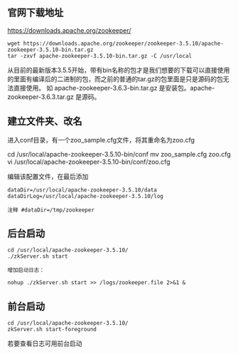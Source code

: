 ## 官网下载地址

https://downloads.apache.org/zookeeper/

```
wget https://downloads.apache.org/zookeeper/zookeeper-3.5.10/apache-zookeeper-3.5.10-bin.tar.gz
tar -zxvf apache-zookeeper-3.5.10-bin.tar.gz -C /usr/local
```

从目前的最新版本3.5.5开始，带有bin名称的包才是我们想要的下载可以直接使用的里面有编译后的二进制的包，而之前的普通的tar.gz的包里面是只是源码的包无法直接使用。
如 apache-zookeeper-3.6.3-bin.tar.gz 是安装包。apache-zookeeper-3.6.3.tar.gz 是源码。

## 建立文件夹、改名

进入conf目录，有一个zoo_sample.cfg文件，将其重命名为zoo.cfg

cd /usr/local/apache-zookeeper-3.5.10-bin/conf
mv zoo_sample.cfg zoo.cfg
vi /usr/local/apache-zookeeper-3.5.10-bin/conf/zoo.cfg

编辑该配置文件，在最后添加

```
dataDir=/usr/local/apache-zookeeper-3.5.10/data
dataDirLog=/usr/local/apache-zookeeper-3.5.10/log

注释 #dataDir=/tmp/zookeeper
```

## 后台启动
```
cd /usr/local/apache-zookeeper-3.5.10/
./zkServer.sh start

增加启动日志：

nohup ./zkServer.sh start >> /logs/zookeeper.file 2>&1 &
```

## 前台启动
```
cd /usr/local/apache-zookeeper-3.5.10/
zkServer.sh start-foreground   
```
若要查看日志可用前台启动


